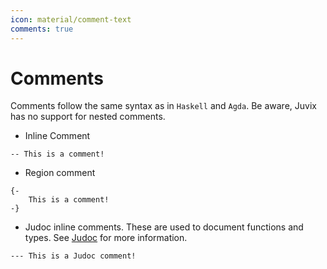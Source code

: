 ```yaml
---
icon: material/comment-text
comments: true
---
```


# Comments

Comments follow the same syntax as in `Haskell` and `Agda`. Be aware, Juvix has no support for nested comments.

- Inline Comment

```juvix
-- This is a comment!
```

- Region comment

```juvix
{-
    This is a comment!
-}
```

- Judoc inline comments. These are used to document functions and types. See [Judoc](./../judoc.md) for more information.

```juvix
--- This is a Judoc comment!
```
